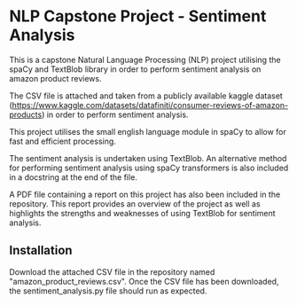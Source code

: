 # NLP Capstone Project - Sentiment Analysis

This is a capstone Natural Language Processing (NLP) project utilising the spaCy and TextBlob library in order to perform sentiment analysis on amazon product reviews.

The CSV file is attached and taken from a publicly available kaggle dataset (https://www.kaggle.com/datasets/datafiniti/consumer-reviews-of-amazon-products) in order to perform sentiment analysis. 

This project utilises the small english language module in spaCy to allow for fast and efficient processing. 

The sentiment analysis is undertaken using TextBlob. An alternative method for performing sentiment analysis using spaCy transformers is also included in a docstring at the end of the file. 

A PDF file containing a report on this project has also been included in the repository. This report provides an overview of the project as well as highlights the strengths and weaknesses of using TextBlob for sentiment analysis.

## Installation

Download the attached CSV file in the repository named "amazon_product_reviews.csv". 
Once the CSV file has been downloaded, the sentiment_analysis.py file should run as expected. 
